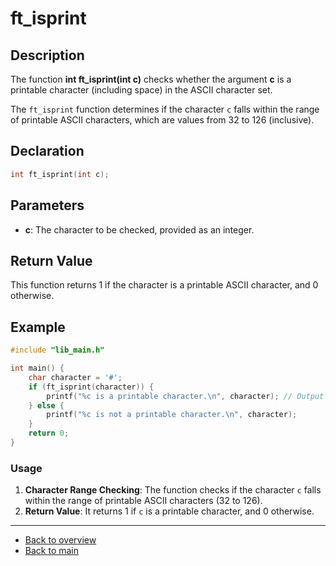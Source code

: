 # ft_isprint

## Description

The function **int ft_isprint(int c)** checks whether the argument **c** is a printable character (including space) in the ASCII character set.

The `ft_isprint` function determines if the character `c` falls within the range of printable ASCII characters, which are values from 32 to 126 (inclusive).

## Declaration
```c
int ft_isprint(int c);
```
## Parameters

- **c**: The character to be checked, provided as an integer.

## Return Value

This function returns 1 if the character is a printable ASCII character, and 0 otherwise.

## Example
```c
#include "lib_main.h"

int main() {
    char character = '#';
    if (ft_isprint(character)) {
        printf("%c is a printable character.\n", character); // Output will be "# is a printable character."
    } else {
        printf("%c is not a printable character.\n", character);
    }
    return 0;
}
```
### Usage

1. **Character Range Checking**: The function checks if the character `c` falls within the range of printable ASCII characters (32 to 126).
2. **Return Value**: It returns 1 if `c` is a printable character, and 0 otherwise.

---

- [Back to overview](../Overview_about_function.md)
- [Back to main](/)
